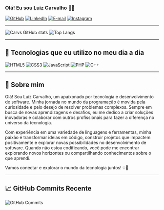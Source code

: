 ### Olá! Eu sou Luiz Carvalho 👋🏼

[![GitHub](https://img.shields.io/badge/GitHub-100000?style=for-the-badge&logo=github&logoColor=white)](https://github.com/luizcarvs)
[![LinkedIn](https://img.shields.io/badge/LinkedIn-0077B5?style=for-the-badge&logo=linkedin&logoColor=white)](https://www.linkedin.com/in/luizcarvs)
[![E-mail](https://img.shields.io/badge/Gmail-D14836?style=for-the-badge&logo=gmail&logoColor=white)](mailto:luizcarvalho0323@gmail.com)
[![Instagram](https://img.shields.io/badge/Instagram-E4405F?style=for-the-badge&logo=instagram&logoColor=white)](https://www.instagram.com/luizcarvs)

---

![Carvs GitHub stats](https://github-readme-stats.vercel.app/api?username=luizcarvs&show_icons=true&theme=dark)
![Top Langs](https://github-readme-stats.vercel.app/api/top-langs/?username=luizcarvs&layout=compact&theme=dark)

---

## 🚀 Tecnologias que eu utilizo no meu dia a dia

<div style="display: inline_block">
    <img align="center" alt="HTML5" src="https://img.shields.io/badge/HTML5-E34F26?style=for-the-badge&logo=html5&logoColor=white" />
    <img align="center" alt="CSS3" src="https://img.shields.io/badge/CSS3-1572B6?style=for-the-badge&logo=css3&logoColor=white" />
    <img align="center" alt="JavaScript" src="https://img.shields.io/badge/JavaScript-F7DF1E?style=for-the-badge&logo=javascript&logoColor=black" />
    <img align="center" alt="PHP" src="https://img.shields.io/badge/PHP-777BB4?style=for-the-badge&logo=php&logoColor=white" />
    <img align="center" alt="C++" src="https://img.shields.io/badge/C%2B%2B-00599C?style=for-the-badge&logo=c%2B%2B&logoColor=white" />
</div>

---

## 🌟 Sobre mim

Olá! Sou Luiz Carvalho, um apaixonado por tecnologia e desenvolvimento de software. Minha jornada no mundo da programação é movida pela curiosidade e pelo desejo de resolver problemas complexos. Sempre em busca de novas aprendizagens e desafios, eu me dedico a criar soluções inovadoras e colaborar com outros profissionais para fazer a diferença no universo da tecnologia.

Com experiência em uma variedade de linguagens e ferramentas, minha paixão é transformar ideias em código, construir projetos que impactem positivamente e explorar novas possibilidades no desenvolvimento de software. Quando não estou codificando, você pode me encontrar explorando novos horizontes ou compartilhando conhecimentos sobre o que aprendi.

Vamos conectar e explorar o mundo da tecnologia juntos! 💡🚀

---

## 📈 GitHub Commits Recente

![GitHub Commits](https://streak-stats.demolab.com?user=luizcarvs&theme=dark)
